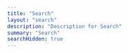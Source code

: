 ```yaml
---
title: "Search"
layout: "search" 
description: "Description for Search"
summary: "Search"
searchHidden: true
---
```

